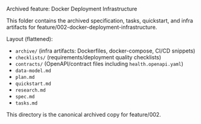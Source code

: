 Archived feature: Docker Deployment Infrastructure

This folder contains the archived specification, tasks, quickstart, and infra artifacts for feature/002-docker-deployment-infrastructure.

Layout (flattened):

- `archive/` (infra artifacts: Dockerfiles, docker-compose, CI/CD snippets)
- `checklists/` (requirements/deployment quality checklists)
- `contracts/` (OpenAPI/contract files including `health.openapi.yaml`)
- `data-model.md`
- `plan.md`
- `quickstart.md`
- `research.md`
- `spec.md`
- `tasks.md`

This directory is the canonical archived copy for feature/002.
